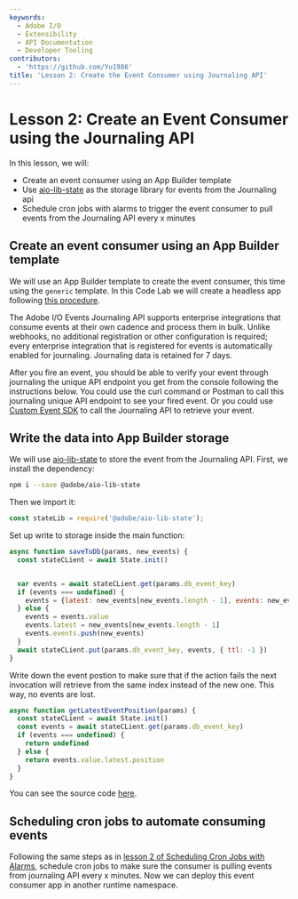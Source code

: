 ```yaml
---
keywords:
  - Adobe I/O
  - Extensibility
  - API Documentation
  - Developer Tooling
contributors:
  - 'https://github.com/Yu1986'
title: 'Lesson 2: Create the Event Consumer using Journaling API'
---
```


# Lesson 2: Create an Event Consumer using the Journaling API

In this lesson, we will:

- Create an event consumer using an App Builder template
- Use [aio-lib-state](https://github.com/adobe/aio-lib-state) as the storage library for events from the Journaling api
- Schedule cron jobs with alarms to trigger the event consumer to pull events from the Journaling API every x minutes

## Create an event consumer using an App Builder template

We will use an App Builder template to create the event consumer, this time using the `generic` template. In this Code Lab we will create a headless app following [this procedure](../cron-jobs/index.md).

The Adobe I/O Events Journaling API supports enterprise integrations that consume events at their own cadence and process them in bulk. Unlike webhooks, no additional registration or other configuration is required; every enterprise integration that is registered for events is automatically enabled for journaling. Journaling data is retained for 7 days.

After you fire an event, you should be able to verify your event through journaling the unique API endpoint you get from the console following the instructions below. You could use the curl command or Postman to call this journaling unique API endpoint to see your fired event. Or you could use [Custom Event SDK](https://github.com/adobe/aio-lib-events) to call the Journaling API to retrieve your event.

## Write the data into App Builder storage

We will use [aio-lib-state](https://github.com/adobe/aio-lib-state) to store the event from the Journaling API. First, we install the dependency:

```bash
npm i --save @adobe/aio-lib-state
```

Then we import it:

```javascript
const stateLib = require('@adobe/aio-lib-state');
```

Set up write to storage inside the main function: 

```javascript
async function saveToDb(params, new_events) {
  const stateCLient = await State.init()


  var events = await stateCLient.get(params.db_event_key) 
  if (events === undefined) {
    events = {latest: new_events[new_events.length - 1], events: new_events}
  } else {
    events = events.value
    events.latest = new_events[new_events.length - 1]
    events.events.push(new_events)
  }
  await stateCLient.put(params.db_event_key, events, { ttl: -1 })
}
```

Write down the event postion to make sure that if the action fails the next invocation will retrieve from the same index instead of the new one. This way, no events are lost.

```javascript
async function getLatestEventPosition(params) {
  const stateCLient = await State.init()
  const events = await stateCLient.get(params.db_event_key)
  if (events === undefined) {
    return undefined
  } else {
    return events.value.latest.position
  }
}
```

You can see the source code [here](https://github.com/AdobeDocs/adobeio-samples-journaling-events/blob/main/event-consumer/actions/event_consumer/index.js).

## Scheduling cron jobs to automate consuming events

Following the same steps as in [lesson 2 of Scheduling Cron Jobs with Alarms](../cron-jobs/lesson2.md), schedule cron jobs to make sure the consumer is pulling events from journaling API every x minutes. Now we can deploy this event consumer app in another runtime namespace. 
